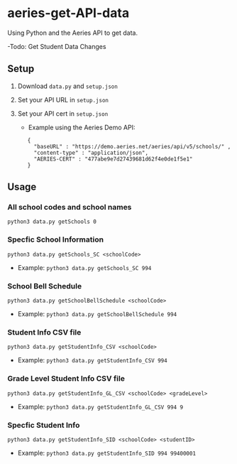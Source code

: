 # aeries-get-API-data
Using Python and the Aeries API to get data.

-Todo: Get Student Data Changes

## Setup
1. Download `data.py` and `setup.json`
2. Set your API URL in `setup.json`
3. Set your API cert in `setup.json`
   - Example using the Aeries Demo API:
   
   ```
      {
        "baseURL" : "https://demo.aeries.net/aeries/api/v5/schools/" ,
        "content-type" : "application/json",
        "AERIES-CERT" : "477abe9e7d27439681d62f4e0de1f5e1"
      } 
    ```

## Usage

### All school codes and school names
```python3 data.py getSchools 0```

### Specfic School Information
```python3 data.py getSchools_SC <schoolCode>```

- Example: `python3 data.py getSchools_SC 994`

### School Bell Schedule
```python3 data.py getSchoolBellSchedule <schoolCode>```

- Example: `python3 data.py getSchoolBellSchedule 994`

### Student Info CSV file
```python3 data.py getStudentInfo_CSV <schoolCode>```

- Example: `python3 data.py getStudentInfo_CSV 994`

### Grade Level Student Info CSV file
```python3 data.py getStudentInfo_GL_CSV <schoolCode> <gradeLevel>```

- Example: `python3 data.py getStudentInfo_GL_CSV 994 9`

### Specfic Student Info
```python3 data.py getStudentInfo_SID <schoolCode> <studentID>```

- Example: `python3 data.py getStudentInfo_SID 994 99400001`


